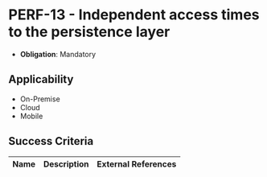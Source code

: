 # PERF-13 - Independent access times to the persistence layer

- **Obligation**: Mandatory






## Applicability

- On-Premise
- Cloud
- Mobile



## Success Criteria

| Name | Description | External References |
| ----- | ---------- | ------------------- |

